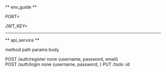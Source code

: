 ** env_guide **

PORT=

JWT_KEY=

---------

** api_service **

method            path                 params           body

POST         /auth/register            none             {username, password, email}                               
POST         /auth/login               none             {username, password, }
PUT          /todo                      :id